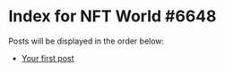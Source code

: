 # Index for NFT World #6648
Posts will be displayed in the order below:

- [Your first post](./001-first.md)


